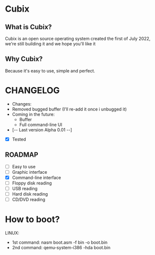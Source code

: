 # Cubix
## What is Cubix?
Cubix is an open source operating system created the first of July 2022, we're still building it and we hope you'll like it

## Why Cubix?
Because it's easy to use, simple and perfect.

# CHANGELOG
- Changes:
 - Removed bugged buffer (I'll re-add it once i unbugged it)
- Coming in the future:
  - Buffer
  - Full command-line UI
 - [-- Last version Alpha 0.01 --]
- [x] Tested

## ROADMAP
- [ ] Easy to use
- [ ] Graphic interface
- [x] Command-line interface
- [ ] Floppy disk reading
- [ ] USB reading
- [ ] Hard disk reading
- [ ] CD/DVD reading

# How to boot?
LINUX:
- 1st command: nasm boot.asm -f bin -o boot.bin
- 2nd command: qemu-system-i386 -hda boot.bin
